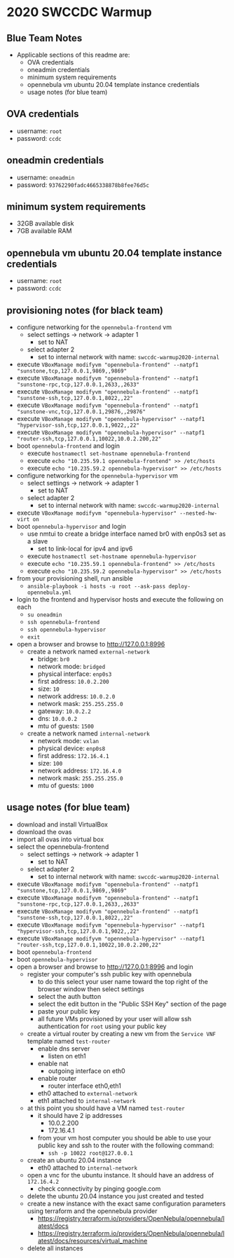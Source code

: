 # 2020 SWCCDC Warmup
## Blue Team Notes
- Applicable sections of this readme are:
  - OVA credentials
  - oneadmin credentials
  - minimum system requirements
  - opennebula vm ubuntu 20.04 template instance credentials
  - usage notes (for blue team)

## OVA credentials
- username: `root`
- password: `ccdc`

## oneadmin credentials
- username: `oneadmin`
- password: `93762290fadc4665338878b8fee76d5c`

## minimum system requirements
- 32GB available disk
- 7GB available RAM

## opennebula vm ubuntu 20.04 template instance credentials
- username: `root`
- password: `ccdc`

## provisioning notes (for black team)
- configure networking for the `opennebula-frontend` vm
  - select settings -> network -> adapter 1
    - set to NAT
  - select adapter 2
    - set to internal network with name: `swccdc-warmup2020-internal`
- execute `VBoxManage modifyvm "opennebula-frontend" --natpf1 "sunstone,tcp,127.0.0.1,9869,,9869"`
- execute `VBoxManage modifyvm "opennebula-frontend" --natpf1 "sunstone-rpc,tcp,127.0.0.1,2633,,2633"`
- execute `VBoxManage modifyvm "opennebula-frontend" --natpf1 "sunstone-ssh,tcp,127.0.0.1,8022,,22"`
- execute `VBoxManage modifyvm "opennebula-frontend" --natpf1 "sunstone-vnc,tcp,127.0.0.1,29876,,29876"`
- execute `VBoxManage modifyvm "opennebula-hypervisor" --natpf1 "hypervisor-ssh,tcp,127.0.0.1,9022,,22"`
- execute `VBoxManage modifyvm "opennebula-hypervisor" --natpf1 "router-ssh,tcp,127.0.0.1,10022,10.0.2.200,22"`
- boot `opennebula-frontend` and login
  - execute `hostnamectl set-hostname opennebula-frontend`
  - execute `echo "10.235.59.1 opennebula-frontend" >> /etc/hosts`
  - execute `echo "10.235.59.2 opennebula-hypervisor" >> /etc/hosts`
- configure networking for the `opennebula-hypervisor` vm
  - select settings -> network -> adapter 1
    - set to NAT
  - select adapter 2
    - set to internal network with name: `swccdc-warmup2020-internal`
- execute `VBoxManage modifyvm "opennebula-hypervisor" --nested-hw-virt on`
- boot `opennebula-hypervisor` and login
  - use nmtui to create a bridge interface named br0 with enp0s3 set as a slave
    - set to link-local for ipv4 and ipv6
  - execute `hostnamectl set-hostname opennebula-hypervisor`
  - execute `echo "10.235.59.1 opennebula-frontend" >> /etc/hosts`
  - execute `echo "10.235.59.2 opennebula-hypervisor" >> /etc/hosts`
- from your provisioning shell, run ansible
  - `ansible-playbook -i hosts -u root --ask-pass deploy-opennebula.yml`
- login to the frontend and hypervisor hosts and execute the following on each
  - `su oneadmin`
  - `ssh opennebula-frontend`
  - `ssh opennebula-hypervisor`
  - `exit`
- open a browser and browse to http://127.0.0.1:8996
  - create a network named `external-network`
    - bridge: `br0`
    - network mode: `bridged`
    - physical interface: `enp0s3`
    - first address: `10.0.2.200`
    - size: `10`
    - network address: `10.0.2.0`
    - network mask: `255.255.255.0`
    - gateway: `10.0.2.2`
    - dns: `10.0.0.2`
    - mtu of guests: `1500`
  - create a network named `internal-network`
    - network mode: `vxlan`
    - physical device: `enp0s8`
    - first address: `172.16.4.1`
    - size: `100`
    - network address: `172.16.4.0`
    - network mask: `255.255.255.0`
    - mtu of guests: `1000`

## usage notes (for blue team)
- download and install VirtualBox
- download the ovas
- import all ovas into virtual box
- select the opennebula-frontend
  - select settings -> network -> adapter 1
    - set to NAT
  - select adapter 2
    - set to internal network with name: `swccdc-warmup2020-internal`
- execute `VBoxManage modifyvm "opennebula-frontend" --natpf1 "sunstone,tcp,127.0.0.1,9869,,9869"`
- execute `VBoxManage modifyvm "opennebula-frontend" --natpf1 "sunstone-rpc,tcp,127.0.0.1,2633,,2633"`
- execute `VBoxManage modifyvm "opennebula-frontend" --natpf1 "sunstone-ssh,tcp,127.0.0.1,8022,,22"`
- execute `VBoxManage modifyvm "opennebula-hypervisor" --natpf1 "hypervisor-ssh,tcp,127.0.0.1,9022,,22"`
- execute `VBoxManage modifyvm "opennebula-hypervisor" --natpf1 "router-ssh,tcp,127.0.0.1,10022,10.0.2.200,22"`
- boot `opennebula-frontend`
- boot `opennebula-hypervisor`
- open a browser and browse to http://127.0.0.1:8996 and login
  - register your computer's ssh public key with opennebula
    - to do this select your user name toward the top right of the browser window then select settings
    - select the auth button
    - select the edit button in the "Public SSH Key" section of the page
    - paste your public key
    - all future VMs provisioned by your user will allow ssh authentication for `root` using your public key
  - create a virtual router by creating a new vm from the `Service VNF` template named `test-router`
    - enable dns server
      - listen on eth1
    - enable nat
      - outgoing interface on eth0
    - enable router
      - router interface eth0,eth1
    - eth0 attached to `external-network`
    - eth1 attached to `internal-network`
  - at this point you should have a VM named `test-router`
    - it should have 2 ip addresses
      - 10.0.2.200
      - 172.16.4.1
    - from your vm host computer you should be able to use your public key and ssh to the router with the following command:
      - `ssh -p 10022 root@127.0.0.1`
  - create an ubuntu 20.04 instance
    - eth0 attached to `internal-network`
  - open a vnc for the ubuntu instance. It should have an address of `172.16.4.2`
    - check connectivity by pinging google.com
  - delete the ubuntu 20.04 instance you just created and tested
  - create a new instance with the exact same configuration parameters using terraform and the opennebula provider
    - https://registry.terraform.io/providers/OpenNebula/opennebula/latest/docs
    - https://registry.terraform.io/providers/OpenNebula/opennebula/latest/docs/resources/virtual_machine
  - delete all instances
